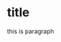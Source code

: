 <Doc type html>
<html>
 <head>
  <h1>title</h1>
 </head>
 <body>
  <p>this is paragraph</p>
 </body>
</html>
